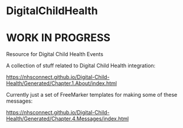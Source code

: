 # DigitalChildHealth

# WORK IN PROGRESS

Resource for Digital Child Health Events

A collection of stuff related to Digital Child Health integration:

https://nhsconnect.github.io/Digital-Child-Health/Generated/Chapter.1.About/index.html

Currently just a set of FreeMarker templates for making some of these messages:

https://nhsconnect.github.io/Digital-Child-Health/Generated/Chapter.4.Messages/index.html
